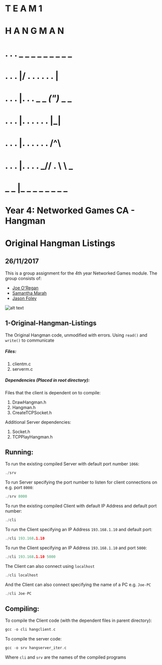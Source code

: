 #     T E A M 1
#   H A N G M A N
# . . . _ _ _ _ _ _ _ _ _ 
# . . . |/ . . . . . . |
# . . . |. . . _ _ _(")_ _ _
# . . . |.  . . . . . |_|
# . . . |. . . . . . /^\
# . . . |. . . . _// . \ \ _
# _ _ |_ _ _ _ _ _ _ _
# 
# Year 4: Networked Games CA - Hangman

# Original Hangman Listings

## 26/11/2017

This is a group assignment for the 4th year Networked Games module. The group consists of:
  * [Joe O'Regan](https://github.com/joeaoregan)
  * [Samantha Marah](https://github.com/jasfoley)
  * [Jason Foley](https://github.com/samanthamarah)

![alt text](https://github.com/joeaoregan/Yr4-NetworkGames-Hangman/blob/master/1-modified-hangman.png "Modified Hangman Client and Server")

## 1-Original-Hangman-Listings

The Original Hangman code, unmodified with errors. Using `read()` and `write()` to communicate

##### Files:

1. clientm.c
2. serverm.c

##### Dependencies (Placed in root directory):
Files that the client is dependent on to compile:

1. DrawHangman.h
2. Hangman.h
3. CreateTCPSocket.h

Additional Server dependencies:

1. Socket.h
2. TCPPlayHangman.h

## Running:

To run the existing compiled Server with default port number `1066`:
```c
./srv
```
To run Server specifying the port number to listen for client connections on e.g. port `8000`:
```c
./srv 8000
```

To run the existing compiled Client with default IP Address and default port number: 
```c
./cli
```

To run the Client specifying an IP Address `193.168.1.10` and default port: 
```c
./cli 193.168.1.10
```

To run the Client specifying an IP Address `193.168.1.10` and port `5000`: 
```c
./cli 193.168.1.10 5000
```

The Client can also connect using `localhost`
```c
./cli localhost
```

And the Client can also connect specifying the name of a PC e.g. `Joe-PC`
```c
./cli Joe-PC
```

## Compiling:

To compile the Client code (with the dependent files in parent directory):
```c
gcc -o cli hangclient.c
```
To compile the server code:
```c
gcc -o srv hangserver_iter.c
```
Where `cli` and `srv` are the names of the compiled programs
